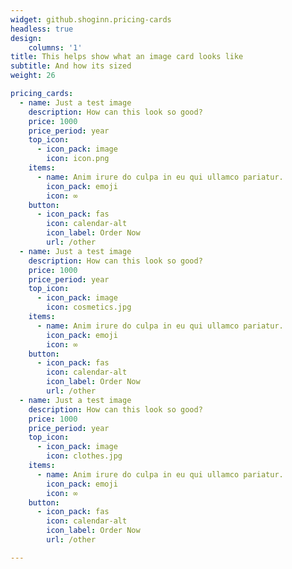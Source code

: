 ```yaml
---
widget: github.shoginn.pricing-cards
headless: true
design:
    columns: '1'
title: This helps show what an image card looks like
subtitle: And how its sized
weight: 26

pricing_cards:
  - name: Just a test image
    description: How can this look so good?
    price: 1000
    price_period: year
    top_icon:
      - icon_pack: image
        icon: icon.png
    items:
      - name: Anim irure do culpa in eu qui ullamco pariatur.
        icon_pack: emoji 
        icon: ∞
    button:
      - icon_pack: fas
        icon: calendar-alt
        icon_label: Order Now
        url: /other
  - name: Just a test image
    description: How can this look so good?
    price: 1000
    price_period: year
    top_icon:
      - icon_pack: image
        icon: cosmetics.jpg
    items:
      - name: Anim irure do culpa in eu qui ullamco pariatur.
        icon_pack: emoji 
        icon: ∞
    button:
      - icon_pack: fas
        icon: calendar-alt
        icon_label: Order Now
        url: /other
  - name: Just a test image
    description: How can this look so good?
    price: 1000
    price_period: year
    top_icon:
      - icon_pack: image
        icon: clothes.jpg
    items:
      - name: Anim irure do culpa in eu qui ullamco pariatur.
        icon_pack: emoji 
        icon: ∞
    button:
      - icon_pack: fas
        icon: calendar-alt
        icon_label: Order Now
        url: /other

---
```

